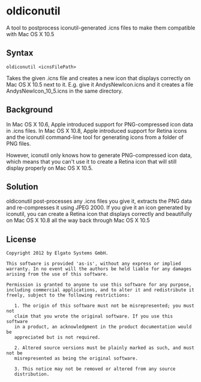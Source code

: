 oldiconutil
===========

A tool to postprocess iconutil-generated .icns files to make them compatible with Mac OS X 10.5

Syntax
------

	oldiconutil <icnsFilePath>

Takes the given .icns file and creates a new icon that displays correctly
on Mac OS X 10.5 next to it. E.g. give it AndysNewIcon.icns and it creates
a file AndysNewIcon_10_5.icns in the same directory.

Background
----------

In Mac OS X 10.6, Apple introduced support for PNG-compressed icon data in .icns files. In Mac OS X 10.8, Apple introduced support for Retina icons and the
iconutil command-line tool for generating icons from a folder of PNG files.

However, iconutil only knows how to generate PNG-compressed icon data, which
means that you can't use it to create a Retina icon that will still display
properly on Mac OS X 10.5.

Solution
--------

oldiconutil post-processes any .icns files you give it, extracts the PNG data
and re-compresses it using JPEG 2000. If you give it an icon generated by
iconutil, you can create a Retina icon that displays correctly and beautifully
on Mac OS X 10.8 all the way back through Mac OS X 10.5

License
-------

	Copyright 2012 by Elgato Systems GmbH.

	This software is provided 'as-is', without any express or implied
	warranty. In no event will the authors be held liable for any damages
	arising from the use of this software.
	
	Permission is granted to anyone to use this software for any purpose,
	including commercial applications, and to alter it and redistribute it
	freely, subject to the following restrictions:
	
	   1. The origin of this software must not be misrepresented; you must not
	   claim that you wrote the original software. If you use this software
	   in a product, an acknowledgment in the product documentation would be
	   appreciated but is not required.
	
	   2. Altered source versions must be plainly marked as such, and must not be
	   misrepresented as being the original software.
	
	   3. This notice may not be removed or altered from any source
	   distribution.
